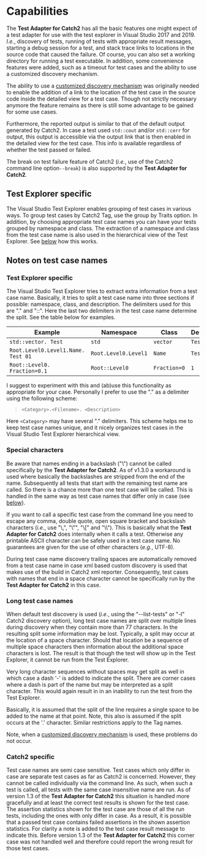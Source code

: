 # Capabilities

The **Test Adapter for Catch2** has all the basic features one might expect of a test adapter for use with the test explorer in Visual Studio 2017 and 2019. _I.e._, discovery of tests, running of tests with appropriate result messages, starting a debug session for a test, and stack trace links to locations in the source code that caused the failure. Of course, you can also set a working directory for running a test executable. In addition, some convenience features were added, such as a timeout for test cases and the ability to use a customized discovery mechanism.

The ability to use a [customized discovery mechanism](Settings.md#discovercommandline) was originally needed to enable the addition of a link to the location of the test case in the source code inside the detailed view for a test case. Though not strictly necessary anymore the feature remains as there is still some advantage to be gained for some use cases.

Furthermore, the reported output is similar to that of the default output generated by Catch2. In case a test used `std::cout` and/or `std::cerr` for output, this output is accessible via the output link that is then enabled in the detailed view for the test case. This info is available regardless of whether the test passed or failed.

The break on test failure feature of Catch2 (_i.e._, use of the Catch2 command line option`--break`) is also supported by the **Test Adapter for Catch2**.

## Test Explorer specific

The Visual Studio Test Explorer enables grouping of test cases in various ways. To group test cases by Catch2 Tag, use the group by Traits option. In addition, by choosing appropriate test case names you can have your tests grouped by namespace and class. The extraction of a namespace and class from the test case name is also used in the hierarchical view of the Test Explorer. See [below](#notes-on-test-case-names) how this works.

## Notes on test case names

### Test Explorer specific
The Visual Studio Test Explorer tries to extract extra information from a test case name. Basically, it tries to split a test case name into three sections if possible: namespace, class, and description. The delimiters used for this are "." and "::". Here the last two delimiters in the test case name determine the split. See the table below for examples.

| Example | Namespace | Class | Description |
|---------|-----------|-------|-------------|
| `std::vector. Test` | `std` | `vector` | `Test` |
| `Root.Level0.Level1.Name. Test 01` | `Root.Level0.Level1` | `Name` | `Test 01` |
| `Root::Level0. Fraction=0.1` | `Root::Level0` |  `Fraction=0` |  `1` |

I suggest to experiment with this and (ab)use this functionality as appropriate for your case. Personally I prefer to use the "." as a delimiter using the following scheme:

> `<Category>.<Filename>. <Description>`

Here `<Category>` may have several "." delimiters. This scheme helps me to keep test case names unique, and it nicely organizes test cases in the Visual Studio Test Explorer hierarchical view.

### Special characters

Be aware that names ending in a backslash ("\\") cannot be called specifically by the **Test Adapter for Catch2**. As of v1.3.0 a workaround is used where basically the backslashes are stripped from the end of the name. Subsequently all tests that start with the remaining test name are called. So there is a chance more than one test case will be called. This is handled in the same way as test case names that differ only in case (see [below](#catch2-specific)).

If you want to call a specific test case from the command line you need to escape any comma, double quote, open square bracket and backslash characters (_i.e._, use "\\,", "\\"", "\\[" and "\\\\"). This is basically what the **Test Adapter for Catch2** does internally when it calls a test. Otherwise any printable ASCII character can be safely used in a test case name. No guarantees are given for the use of other characters (_e.g._, UTF-8).

During test case name discovery trailing spaces are automatically removed from a test case name in case xml based custom discovery is used that makes use of the build in Catch2 xml reporter. Consequently, test cases with names that end in a space character cannot be specifically run by the **Test Adapter for Catch2** in this case.

### Long test case names

When default test discovery is used (_i.e._, using the "--list-tests" or "-l" Catch2 discovery option), long test case names are split over multiple lines during discovery when they contain more than 77 characters. In the resulting split some information may be lost. Typically, a split may occur at the location of a space character. Should that location be a sequence of multiple space characters then information about the additional space characters is lost. The result is that though the test will show up in the Test Explorer, it cannot be run from the Test Explorer.

Very long character sequences without spaces may get split as well in which case a dash '-' is added to indicate the split. There are corner cases where a dash is part of the name but may be interpreted as a split character. This would again result in in an inability to run the test from the Test Explorer.

Basically, it is assumed that the split of the line requires a single space to be added to the name at that point. Note, this also is assumed if the split occurs at the '.' character. Similar restrictions apply to the Tag names.

Note, when a [customized discovery mechanism](Settings.md#discovercommandline) is used, these problems do not occur.

### Catch2 specific

Test case names are semi case sensitive. Test cases which only differ in case are separate test cases as far as Catch2 is concerned. However, they cannot be called individually via the command line. As such, when such a test is called, all tests with the same case insensitive name are run. As of version 1.3 of the **Test Adapter for Catch2** this situation is handled more gracefully and at least the correct test results is shown for the test case. The assertion statistics shown for the test case are those of all the run tests, including the ones with only differ in case. As a result, it is possible that a passed test case contains failed assertions in the shown assertion statistics. For clarity a note is added to the test case result message to indicate this. Before version 1.3 of the **Test Adapter for Catch2** this corner case was not handled well and therefore could report the wrong result for those test cases.